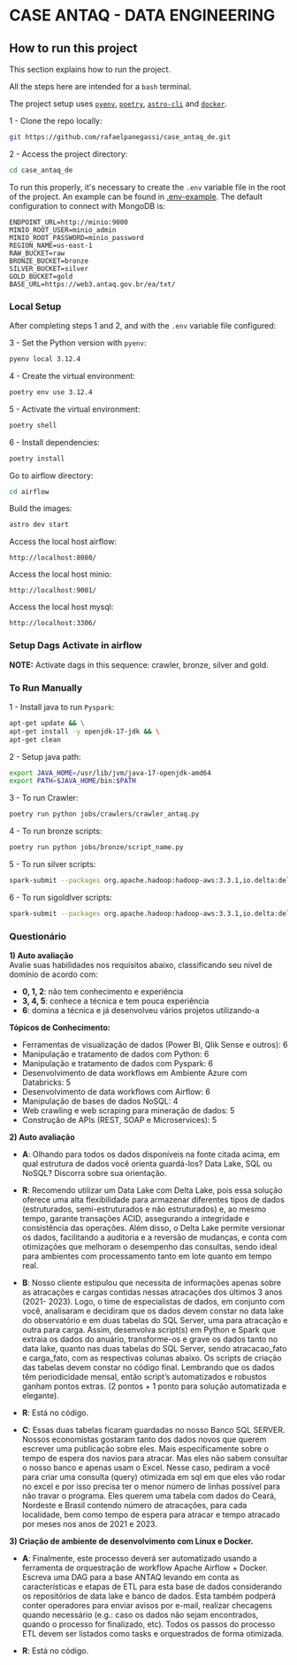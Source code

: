 CASE ANTAQ - DATA ENGINEERING
========

## How to run this project

This section explains how to run the project.

All the steps here are intended for a `bash` terminal.

The project setup uses [`pyenv`](https://github.com/pyenv/pyenv), [`poetry`](https://python-poetry.org/), [`astro-cli`](https://www.astronomer.io/docs/astro/cli/overview/) and [`docker`](https://www.docker.com/).

1 - Clone the repo locally:
```bash
git https://github.com/rafaelpanegassi/case_antaq_de.git
```

2 - Access the project directory:
```bash
cd case_antaq_de
```

To run this properly, it's necessary to create the `.env` variable file in the root of the project. An example can be found in [.env-example](.env-example). The default configuration to connect with MongoDB is:
```
ENDPOINT_URL=http://minio:9000
MINIO_ROOT_USER=minio_admin
MINIO_ROOT_PASSWORD=minio_password
REGION_NAME=us-east-1
RAW_BUCKET=raw
BRONZE_BUCKET=bronze
SILVER_BUCKET=silver
GOLD_BUCKET=gold
BASE_URL=https://web3.antaq.gov.br/ea/txt/
```

### Local Setup

After completing steps 1 and 2, and with the `.env` variable file configured:

3 - Set the Python version with `pyenv`:
```bash
pyenv local 3.12.4
```

4 - Create the virtual environment:
```bash
poetry env use 3.12.4
```

5 - Activate the virtual environment:
```bash
poetry shell
```

6 - Install dependencies:
```bash
poetry install
```

Go to airflow directory:
```bash
cd airflow
```

Build the images:
```bash
astro dev start
```

Access the local host airflow:
```
http://localhost:8080/
```
Access the local host minio:
```
http://localhost:9001/
```

Access the local host mysql:
```
http://localhost:3306/
```

### Setup Dags Activate in airflow

**NOTE:** Activate dags in this sequence: crawler, bronze, silver and gold.


### To Run Manually


1 - Install java to run `Pyspark`:
```bash
apt-get update && \
apt-get install -y openjdk-17-jdk && \
apt-get clean
```

2 - Setup java path:
```bash
export JAVA_HOME=/usr/lib/jvm/java-17-openjdk-amd64
export PATH=$JAVA_HOME/bin:$PATH
```

3 - To run Crawler:
```bash
poetry run python jobs/crawlers/crawler_antaq.py
```

4 - To run bronze scripts:
```bash
poetry run python jobs/bronze/script_name.py
```

5 - To run silver scripts:
```bash
spark-submit --packages org.apache.hadoop:hadoop-aws:3.3.1,io.delta:delta-spark_2.12:3.3.0 jobs/silver/script_name.py
```

6 - To run sigoldlver scripts:
```bash
spark-submit --packages org.apache.hadoop:hadoop-aws:3.3.1,io.delta:delta-spark_2.12:3.3.0 jobs/gold/script_name.py
```

### Questionário

**1) Auto avaliação**  
Avalie suas habilidades nos requisitos abaixo, classificando seu nível de domínio de acordo com:  
- **0, 1, 2**: não tem conhecimento e experiência  
- **3, 4, 5**: conhece a técnica e tem pouca experiência  
- **6**: domina a técnica e já desenvolveu vários projetos utilizando-a  

**Tópicos de Conhecimento:**  
- Ferramentas de visualização de dados (Power BI, Qlik Sense e outros): 6  
- Manipulação e tratamento de dados com Python: 6  
- Manipulação e tratamento de dados com Pyspark: 6  
- Desenvolvimento de data workflows em Ambiente Azure com Databricks: 5  
- Desenvolvimento de data workflows com Airflow: 6  
- Manipulação de bases de dados NoSQL: 4  
- Web crawling e web scraping para mineração de dados: 5  
- Construção de APIs (REST, SOAP e Microservices): 5  

**2) Auto avaliação** 
- **A**: Olhando para todos os dados disponíveis na fonte citada acima, em qual
estrutura de dados você orienta guardá-los? Data Lake, SQL ou NoSQL?
Discorra sobre sua orientação.
- **R**: Recomendo utilizar um Data Lake com Delta Lake, pois essa solução oferece uma alta flexibilidade para armazenar diferentes tipos de dados (estruturados, semi-estruturados e não estruturados) e, ao mesmo tempo, garante transações ACID, assegurando a integridade e consistência das operações. Além disso, o Delta Lake permite versionar os dados, facilitando a auditoria e a reversão de mudanças, e conta com otimizações que melhoram o desempenho das consultas, sendo ideal para ambientes com processamento tanto em lote quanto em tempo real.

- **B**: Nosso cliente estipulou que necessita de informações apenas sobre as
atracações e cargas contidas nessas atracações dos últimos 3 anos (2021-
2023). Logo, o time de especialistas de dados, em conjunto com você,
analisaram e decidiram que os dados devem constar no data lake do
observatório e em duas tabelas do SQL Server, uma para atracação e outra
para carga.
Assim, desenvolva script(s) em Python e Spark que extraia os dados do
anuário, transforme-os e grave os dados tanto no data lake, quanto nas duas
tabelas do SQL Server, sendo atracacao_fato e carga_fato, com as respectivas
colunas abaixo. Os scripts de criação das tabelas devem constar no código
final.
Lembrando que os dados têm periodicidade mensal, então script’s
automatizados e robustos ganham pontos extras. (2 pontos + 1 ponto para
solução automatizada e elegante).
- **R**: Está no código.

- **C**: Essas duas tabelas ficaram guardadas no nosso Banco SQL SERVER. Nossos
economistas gostaram tanto dos dados novos que querem escrever uma
publicação sobre eles. Mais especificamente sobre o tempo de espera dos
navios para atracar. Mas eles não sabem consultar o nosso banco e apenas
usam o Excel. Nesse caso, pediram a você para criar uma consulta (query)
otimizada em sql em que eles vão rodar no excel e por isso precisa ter o menor
número de linhas possível para não travar o programa. Eles
querem uma tabela com dados do Ceará, Nordeste e Brasil contendo número
de atracações, para cada localidade, bem como tempo de espera para atracar
e tempo atracado por meses nos anos de 2021 e 2023.

**3) Criação de ambiente de desenvolvimento com Linux e Docker.** 
- **A**: Finalmente, este processo deverá ser automatizado usando a ferramenta de orquestração de workflow Apache Airflow + Docker. Escreva uma DAG para a base ANTAQ levando em conta as características e etapas de ETL para esta base de dados considerando os repositórios de
data lake e banco de dados. Esta também podperá conter operadores para enviar avisos por
e-mail, realizar checagens quando necessário (e.g.: caso os dados não sejam encontrados,
quando o processo for finalizado, etc). Todos os passos do processo ETL devem ser listados
como tasks e orquestrados de forma otimizada.

- **R**: Está no código.
